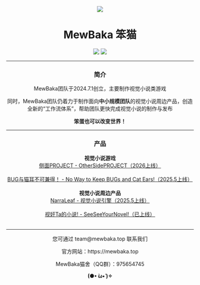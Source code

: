 <div align="center">
  <picture>
  <source media="(prefers-color-scheme: dark)" srcset="https://s3.bmp.ovh/imgs/2025/02/12/bca83e672439000a.png">
  <img src="https://s3.bmp.ovh/imgs/2025/02/12/4cf980fe05dda385.png">
</picture>
  <h1>MewBaka 笨猫</h1>
  <a href="https://space.bilibili.com/3546731419535895"><img src="https://img.shields.io/badge/关注我们的BiliBili-white?logo=bilibili"></a>
  <a href="https://mewbakateam.itch.io"><img src="https://img.shields.io/badge/我们的itch.io-white?logo=itch.io"></a>
  <hr>
  <h3>简介</h3>
  <p>MewBaka团队于2024.7.1创立，主要制作视觉小说类游戏</p>
  <p>同时，MewBaka团队仍着力于制作面向<b>中小规模团队</b>的视觉小说周边产品，创造全新的“工作流体系”，帮助团队更快完成视觉小说的制作与发布</p>
  <b>笨蛋也可以改变世界！</b>
  <hr>
  <h3>产品</h3>
  <b>视觉小说游戏</b><br>
  <a href="https://github.com/MewBaka/OtherSidePROJECT">侧面PROJECT - OtherSidePROJECT（2026上线）</a><br><br>
  <a href="https://github.com/MewBaka/NarraLeaf-Demo">BUG与猫耳不可兼得！ - No Way to Keep BUGs and Cat Ears!（2025.5上线）</a><br><br>
  <b>视觉小说周边产品</b><br>
  <a href="https://github.com/narraleaf">NarraLeaf - 视觉小说引擎（2025.5上线）</a><br><br>
  <a href="https://github.com/mewbaka/seeseeyournovel">视奸Ta的小说! - SeeSeeYourNovel!（已上线）</a><br><br>
  <hr>
  <p>您可通过 team@mewbaka.top 联系我们</p>
  <p>官方网站：https://mewbaka.top</p>
  <p>MewBaka猫舍（QQ群）：975654745</p>
  <b>(●• ̀ω•́ )✧</b>
</div>
